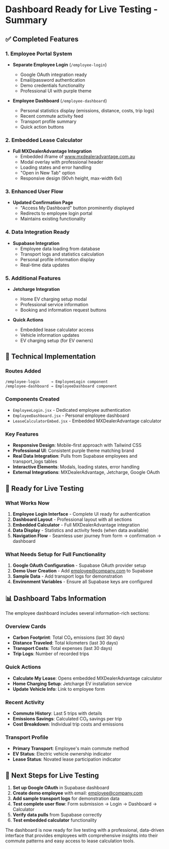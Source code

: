 # Dashboard Ready for Live Testing - Summary

## ✅ Completed Features

### 1. Employee Portal System
- **Separate Employee Login** (`/employee-login`)
  - Google OAuth integration ready
  - Email/password authentication
  - Demo credentials functionality
  - Professional UI with purple theme

- **Employee Dashboard** (`/employee-dashboard`)
  - Personal statistics display (emissions, distance, costs, trip logs)
  - Recent commute activity feed
  - Transport profile summary
  - Quick action buttons

### 2. Embedded Lease Calculator
- **Full MXDealerAdvantage Integration**
  - Embedded iframe of www.mxdealeradvantage.com.au
  - Modal overlay with professional header
  - Loading states and error handling
  - "Open in New Tab" option
  - Responsive design (90vh height, max-width 6xl)

### 3. Enhanced User Flow
- **Updated Confirmation Page**
  - "Access My Dashboard" button prominently displayed
  - Redirects to employee login portal
  - Maintains existing functionality

### 4. Data Integration Ready
- **Supabase Integration**
  - Employee data loading from database
  - Transport logs and statistics calculation
  - Personal profile information display
  - Real-time data updates

### 5. Additional Features
- **Jetcharge Integration**
  - Home EV charging setup modal
  - Professional service information
  - Booking and information request buttons

- **Quick Actions**
  - Embedded lease calculator access
  - Vehicle information updates
  - EV charging setup (for EV owners)

## 🔧 Technical Implementation

### Routes Added
```
/employee-login     → EmployeeLogin component
/employee-dashboard → EmployeeDashboard component
```

### Components Created
- `EmployeeLogin.jsx` - Dedicated employee authentication
- `EmployeeDashboard.jsx` - Personal employee dashboard
- `LeaseCalculatorEmbed.jsx` - Embedded MXDealerAdvantage calculator

### Key Features
- **Responsive Design**: Mobile-first approach with Tailwind CSS
- **Professional UI**: Consistent purple theme matching brand
- **Real Data Integration**: Pulls from Supabase employees and transport_logs tables
- **Interactive Elements**: Modals, loading states, error handling
- **External Integrations**: MXDealerAdvantage, Jetcharge, Google OAuth

## 🚀 Ready for Live Testing

### What Works Now
1. **Employee Login Interface** - Complete UI ready for authentication
2. **Dashboard Layout** - Professional layout with all sections
3. **Embedded Calculator** - Full MXDealerAdvantage integration
4. **Data Display** - Statistics and activity feeds (when data available)
5. **Navigation Flow** - Seamless user journey from form → confirmation → dashboard

### What Needs Setup for Full Functionality
1. **Google OAuth Configuration** - Supabase OAuth provider setup
2. **Demo User Creation** - Add employee@company.com to Supabase
3. **Sample Data** - Add transport logs for demonstration
4. **Environment Variables** - Ensure all Supabase keys are configured

## 📊 Dashboard Tabs Information

The employee dashboard includes several information-rich sections:

### Overview Cards
- **Carbon Footprint**: Total CO₂ emissions (last 30 days)
- **Distance Traveled**: Total kilometers (last 30 days)  
- **Transport Costs**: Total expenses (last 30 days)
- **Trip Logs**: Number of recorded trips

### Quick Actions
- **Calculate My Lease**: Opens embedded MXDealerAdvantage calculator
- **Home Charging Setup**: Jetcharge EV installation service
- **Update Vehicle Info**: Link to employee form

### Recent Activity
- **Commute History**: Last 5 trips with details
- **Emissions Savings**: Calculated CO₂ savings per trip
- **Cost Breakdown**: Individual trip costs and emissions

### Transport Profile
- **Primary Transport**: Employee's main commute method
- **EV Status**: Electric vehicle ownership indicator
- **Lease Status**: Novated lease participation indicator

## 🎯 Next Steps for Live Testing

1. **Set up Google OAuth** in Supabase dashboard
2. **Create demo employee** with email: employee@company.com
3. **Add sample transport logs** for demonstration data
4. **Test complete user flow**: Form submission → Login → Dashboard → Calculator
5. **Verify data pulls** from Supabase correctly
6. **Test embedded calculator** functionality

The dashboard is now ready for live testing with a professional, data-driven interface that provides employees with comprehensive insights into their commute patterns and easy access to lease calculation tools.
